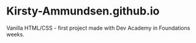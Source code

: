 # Kirsty-Ammundsen.github.io

Vanilla HTML/CSS - first project made with Dev Academy in Foundations weeks.
